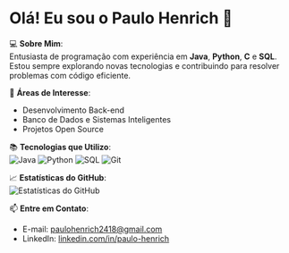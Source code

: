# Olá! Eu sou o Paulo Henrich 👋

💻 **Sobre Mim**:  
Entusiasta de programação com experiência em **Java**, **Python**, **C** e **SQL**. Estou sempre explorando novas tecnologias e contribuindo para resolver problemas com código eficiente.

🎯 **Áreas de Interesse**:  
- Desenvolvimento Back-end  
- Banco de Dados e Sistemas Inteligentes  
- Projetos Open Source  

📚 **Tecnologias que Utilizo**:  
![Java](https://img.shields.io/badge/Java-ED8B00?style=for-the-badge&logo=java&logoColor=white)
![Python](https://img.shields.io/badge/Python-3776AB?style=for-the-badge&logo=python&logoColor=white)
![SQL](https://img.shields.io/badge/SQL-4479A1?style=for-the-badge&logo=sqlite&logoColor=white)
![Git](https://img.shields.io/badge/Git-F05033?style=for-the-badge&logo=git&logoColor=white)

📈 **Estatísticas do GitHub**:  
![Estatísticas do GitHub](https://github-readme-stats.vercel.app/api?username=PauloHenrichDev&show_icons=true&theme=dark)

📫 **Entre em Contato**:  
- E-mail: [paulohenrich2418@gmail.com](mailto:paulohenrich2418@gmail.com)  
- LinkedIn: [linkedin.com/in/paulo-henrich](https://linkedin.com/in/paulo-henrich)
